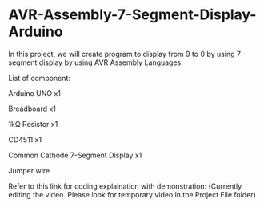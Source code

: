 # AVR-Assembly-7-Segment-Display-Arduino
In this project, we will create program to display from 9 to 0 by using 7-segment display by using AVR Assembly Languages.

List of component:

Arduino UNO x1

Breadboard x1

1kΩ Resistor x1

CD4511 x1

Common Cathode 7-Segment Display x1

Jumper wire

Refer to this link for coding explaination with demonstration: (Currently editing the video. Please look for temporary video in the Project File folder)
